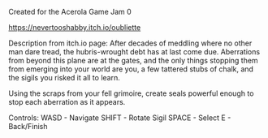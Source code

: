 Created for the Acerola Game Jam 0

https://nevertooshabby.itch.io/oubliette

Description from itch.io page:
After decades of meddling where no other man dare tread, the hubris-wrought debt has at last come due. Aberrations from beyond this plane are at the gates, and the only things stopping them from emerging into your world are you, a few tattered stubs of chalk, and the sigils you risked it all to learn.

Using the scraps from your fell grimoire, create seals powerful enough to stop each aberration as it appears.

Controls:
WASD - Navigate
SHIFT - Rotate Sigil
SPACE - Select
E - Back/Finish
